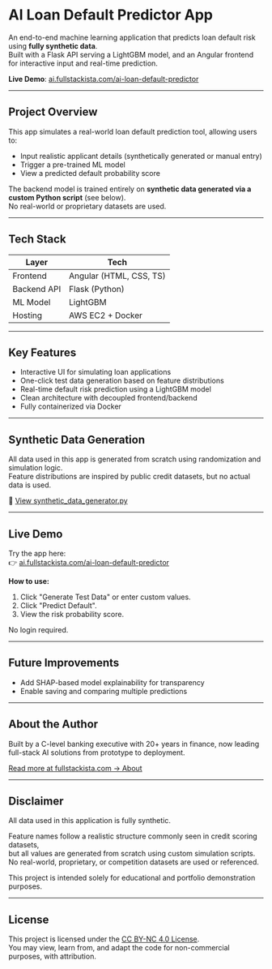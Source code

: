 # AI Loan Default Predictor App

An end-to-end machine learning application that predicts loan default risk using **fully synthetic data**.  
Built with a Flask API serving a LightGBM model, and an Angular frontend for interactive input and real-time prediction.

**Live Demo**: [ai.fullstackista.com/ai-loan-default-predictor](https://ai.fullstackista.com/ai-loan-default-predictor)

---

## Project Overview

This app simulates a real-world loan default prediction tool, allowing users to:

- Input realistic applicant details (synthetically generated or manual entry)
- Trigger a pre-trained ML model
- View a predicted default probability score

The backend model is trained entirely on **synthetic data generated via a custom Python script** (see below).  
No real-world or proprietary datasets are used.

---

## Tech Stack

| Layer       | Tech                    |
| ----------- | ----------------------- |
| Frontend    | Angular (HTML, CSS, TS) |
| Backend API | Flask (Python)          |
| ML Model    | LightGBM                |
| Hosting     | AWS EC2 + Docker        |

---

## Key Features

- Interactive UI for simulating loan applications
- One-click test data generation based on feature distributions
- Real-time default risk prediction using a LightGBM model
- Clean architecture with decoupled frontend/backend
- Fully containerized via Docker

---

## Synthetic Data Generation

All data used in this app is generated from scratch using randomization and simulation logic.  
Feature distributions are inspired by public credit datasets, but no actual data is used.

🔗 [View synthetic_data_generator.py](backend-flask/tools/synthetic_data_generator.py)

---

## Live Demo

Try the app here:  
👉 [ai.fullstackista.com/ai-loan-default-predictor](https://ai.fullstackista.com/ai-loan-default-predictor)

**How to use:**

1. Click "Generate Test Data" or enter custom values.
2. Click "Predict Default".
3. View the risk probability score.

No login required.

---

## Future Improvements

- Add SHAP-based model explainability for transparency
- Enable saving and comparing multiple predictions

---

## About the Author

Built by a C-level banking executive with 20+ years in finance, now leading full-stack AI solutions from prototype to deployment.

[Read more at fullstackista.com → About](https://www.fullstackista.com/about-us)

---

## Disclaimer

All data used in this application is fully synthetic.

Feature names follow a realistic structure commonly seen in credit scoring datasets,  
but all values are generated from scratch using custom simulation scripts.  
No real-world, proprietary, or competition datasets are used or referenced.

This project is intended solely for educational and portfolio demonstration purposes.

---

## License

This project is licensed under the [CC BY-NC 4.0 License](https://creativecommons.org/licenses/by-nc/4.0/).  
You may view, learn from, and adapt the code for non-commercial purposes, with attribution.
